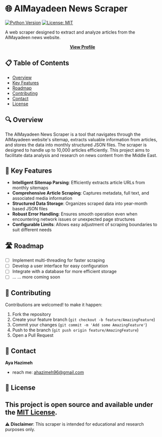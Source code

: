 # 🌐 AlMayadeen News Scraper

[![Python Version](https://img.shields.io/badge/python-3.7%2B-blue)](https://www.python.org/downloads/)
[![License: MIT](https://img.shields.io/badge/License-MIT-yellow.svg)](https://opensource.org/licenses/MIT)

A  web scraper designed to extract and analyze articles from the AlMayadeen news website.
<div align="center">
  <a href="https://github.com/ayahzm"><strong>View Profile</strong></a>
    
  </p>
</div>

## 📋 Table of Contents

- [Overview](#-overview)
- [Key Features](#-key-features)
- [Roadmap](#-roadmap)
- [Contributing](#-contributing)
- [Contact](#-contact)
- [License](#-license)

## 🔍 Overview

The AlMayadeen News Scraper is a tool that navigates through the AlMayadeen website's sitemap, extracts valuable information from articles, and stores the data into monthly structured JSON files.
The scraper is designed to handle up to 10,000 articles efficiently.
This project aims to facilitate data analysis and research on news content from the Middle East.

## 🚀 Key Features

- **Intelligent Sitemap Parsing**: Efficiently extracts article URLs from monthly sitemaps
- **Comprehensive Article Scraping**: Captures metadata, full text, and associated media information
- **Structured Data Storage**: Organizes scraped data into year-month based JSON files
- **Robust Error Handling**: Ensures smooth operation even when encountering network issues or unexpected page structures
- **Configurable Limits**: Allows easy adjustment of scraping boundaries to suit different needs

## 🛣 Roadmap

- [ ] Implement multi-threading for faster scraping
- [ ] Develop a user interface for easy configuration
- [ ] Integrate with a database for more efficient storage
- [ ] ... ... more coming soon

## 🤝 Contributing

Contributions are welcomed! 
to make it happen: 

1. Fork the repository
2. Create your feature branch (`git checkout -b feature/AmazingFeature`)
3. Commit your changes (`git commit -m 'Add some AmazingFeature'`)
4. Push to the branch (`git push origin feature/AmazingFeature`)
5. Open a Pull Request

## 👤 Contact

**Aya Hazimeh**

- reach me: ahazimeh96@gmail.com

## 📄 License

This project is open source and available under the [MIT License](LICENSE).
---

⚠️ **Disclaimer**: This scraper is intended for educational and research purposes only.
